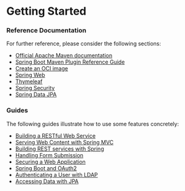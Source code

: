 # Getting Started

### Reference Documentation
For further reference, please consider the following sections:

* [Official Apache Maven documentation](https://maven.apache.org/guides/index.html)
* [Spring Boot Maven Plugin Reference Guide](https://docs.spring.io/spring-boot/docs/3.2.0-M3/maven-plugin/reference/html/)
* [Create an OCI image](https://docs.spring.io/spring-boot/docs/3.2.0-M3/maven-plugin/reference/html/#build-image)
* [Spring Web](https://docs.spring.io/spring-boot/docs/3.2.0-M3/reference/htmlsingle/index.html#web)
* [Thymeleaf](https://docs.spring.io/spring-boot/docs/3.2.0-M3/reference/htmlsingle/index.html#web.servlet.spring-mvc.template-engines)
* [Spring Security](https://docs.spring.io/spring-boot/docs/3.2.0-M3/reference/htmlsingle/index.html#web.security)
* [Spring Data JPA](https://docs.spring.io/spring-boot/docs/3.2.0-M3/reference/htmlsingle/index.html#data.sql.jpa-and-spring-data)

### Guides
The following guides illustrate how to use some features concretely:

* [Building a RESTful Web Service](https://spring.io/guides/gs/rest-service/)
* [Serving Web Content with Spring MVC](https://spring.io/guides/gs/serving-web-content/)
* [Building REST services with Spring](https://spring.io/guides/tutorials/rest/)
* [Handling Form Submission](https://spring.io/guides/gs/handling-form-submission/)
* [Securing a Web Application](https://spring.io/guides/gs/securing-web/)
* [Spring Boot and OAuth2](https://spring.io/guides/tutorials/spring-boot-oauth2/)
* [Authenticating a User with LDAP](https://spring.io/guides/gs/authenticating-ldap/)
* [Accessing Data with JPA](https://spring.io/guides/gs/accessing-data-jpa/)

